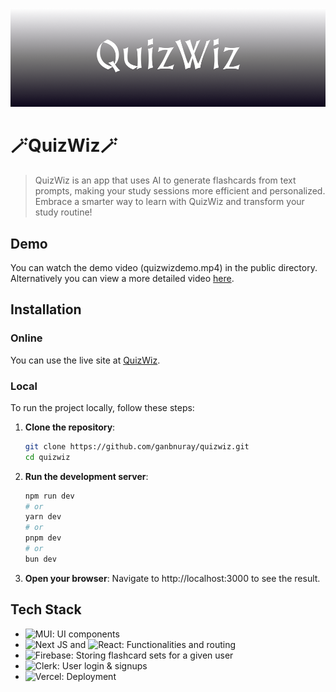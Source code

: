 ![QuizWiz Repo Banner](/public/quizwizbanner.png)

# 🪄QuizWiz🪄

> QuizWiz is an app that uses AI to generate flashcards from text prompts, making your study sessions more efficient and personalized. Embrace a smarter way to learn with QuizWiz and transform your study routine!

## Demo

You can watch the demo video (quizwizdemo.mp4) in the public directory. Alternatively you can view a more detailed video [here](https://www.youtube.com/watch?v=wcAFzKUBCq4).

## Installation

### Online

You can use the live site at [QuizWiz](https://quizwizard.vercel.app/).

### Local

To run the project locally, follow these steps:

1. **Clone the repository**:

   ```bash
   git clone https://github.com/ganbnuray/quizwiz.git
   cd quizwiz
   ```

2. **Run the development server**:
   ```bash
   npm run dev
   # or
   yarn dev
   # or
   pnpm dev
   # or
   bun dev
   ```
3. **Open your browser**:
   Navigate to http://localhost:3000 to see the result.

## Tech Stack

- ![MUI](https://img.shields.io/badge/MUI-%230081CB.svg?style=flat&logo=mui&logoColor=white): UI components
- ![Next JS](https://img.shields.io/badge/Next-black?style=flat&logo=next.js&logoColor=white) and ![React](https://img.shields.io/badge/react-%2320232a.svg?style=flat&logo=react&logoColor=%2361DAFB): Functionalities and routing
- ![Firebase](https://img.shields.io/badge/firebase-a08021?style=flat&logo=firebase&logoColor=ffcd34): Storing flashcard sets for a given user
- ![Clerk](https://img.shields.io/badge/clerk-%23000000.svg?style=flat&logo=clerk&logoColor=purple): User login & signups
- ![Vercel](https://img.shields.io/badge/vercel-%23000000.svg?style=flat&logo=vercel&logoColor=white): Deployment
